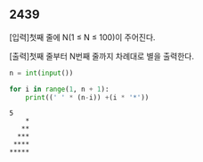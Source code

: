 ## 2439

[입력]첫째 줄에 N(1 ≤ N ≤ 100)이 주어진다.

[출력]첫째 줄부터 N번째 줄까지 차례대로 별을 출력한다.

```python
n = int(input())

for i in range(1, n + 1):
    print((' ' * (n-i)) +(i * '*'))
```

```
5
    *
   **
  ***
 ****
*****
```